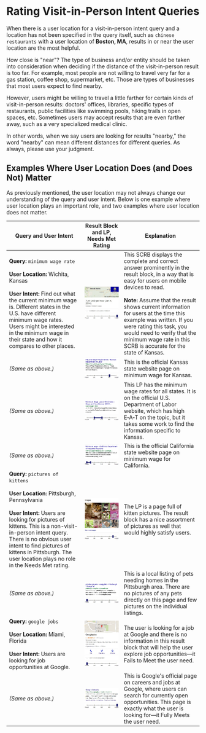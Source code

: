 # Rating Visit-in-Person Intent Queries

When there is a user location for a visit-in-person intent query and a location has not been specified in the query itself, such as `chinese restaurants` with a user location of **Boston, MA**, results in or near the user location are the most helpful.

How close is "near"? The type of business and/or entity should be taken into consideration when deciding if the distance of the visit-in-person result is too far. For example, most people are not willing to travel very far for a gas station, coffee shop, supermarket, etc. Those are types of businesses that most users expect to find nearby.

However, users might be willing to travel a little farther for certain kinds of visit-in-person results: doctors' offices, libraries, specific types of restaurants, public facilities like swimming pools, hiking trails in open spaces, etc. Sometimes users may accept results that are even farther away, such as a very specialized medical clinic.

In other words, when we say users are looking for results "nearby," the word "nearby" can mean different distances for different queries. As always, please use your judgment.

## Examples Where User Location Does (and Does Not) Matter

As previously mentioned, the user location may not always change our understanding of the query and user intent. Below is one example where user location plays an important role, and two examples where user location does not matter.

Query and User Intent|Result Block and LP, Needs Met Rating|Explanation
---|---|---
**Query:** `minimum wage rate`<br><br>**User Location:** Wichita, Kansas<br><br>**User Intent:** Find out what the current minimum wage is. Different states in the U.S. have different minimum wage rates. Users might be interested in the minimum wage in their state and how it compares to other places.|![](../images/img792.jpg)<br>![needs met scale - fully meets](../images/fullym.jpg)|This SCRB displays the complete and correct answer prominently in the result block, in a way that is easy for users on mobile devices to read.<br><br>**Note:** Assume that the result shows current information for users at the time this example was written. If you were rating this task, you would need to verify that the minimum wage rate in this SCRB is accurate for the state of Kansas.
*(Same as above.)*|![](../images/img794.jpg)<br>![needs met scale - highly meets](../images/hm.jpg)|This is the official Kansas state website page on minimum wage for Kansas.
*(Same as above.)*|![](../images/img796.jpg)<br>![](../images/sm-wide.jpg)|This LP has the minimum wage rates for all states. It is on the official U.S. Department of Labor website, which has high E‑A‑T on the topic, but it takes some work to find the information specific to Kansas.
*(Same as above.)*|![](../images/img798.jpg)<br>![](../images/failsm-narrow.jpg)|This is the official California state website page on minimum wage for California.
**Query:** `pictures of kittens`<br><br>**User Location:** Pittsburgh, Pennsylvania<br><br>**User Intent:** Users are looking for pictures of kittens. This is a non-visit-in-person intent query. There is no obvious user intent to find pictures of kittens in Pittsburgh. The user location plays no role in the Needs Met rating.|![](../images/img801.jpg)<br>![](../images/hm+.jpg)|The LP is a page full of kitten pictures. The result block has a nice assortment of pictures as well that would highly satisfy users.
*(Same as above.)*|![](../images/img803.jpg)<br>![needs met scale - fails to meet](../images/failsm.jpg)|This is a local listing of pets needing homes in the Pittsburgh area. There are no pictures of any pets directly on this page and few pictures on the individual listings.
**Query:** `google jobs`<br><br>**User Location:** Miami, Florida<br><br>**User Intent:** Users are looking for job opportunities at Google.|![](../images/img805.jpg)<br>![needs met scale - fails to meet](../images/failsm.jpg)|The user is looking for a job at Google and there is no information in this result block that will help the user explore job opportunities—it Fails to Meet the user need.
*(Same as above.)*|![](../images/img807.jpg)<br>![needs met scale - fully meets](../images/fullym.jpg)|This is Google's official page on careers and jobs at Google, where users can search for currently open opportunities. This page is exactly what the user is looking for—it Fully Meets the user need.
